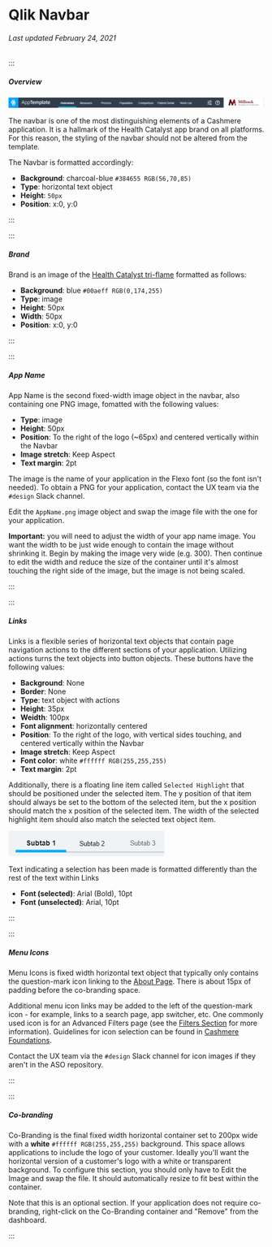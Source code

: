 # Qlik Navbar

###### Last updated February 24, 2021

:::

##### Overview

![Navbar Example](./assets/analytics/qlik/qlik-navbar.png "Navbar Example")

The navbar is one of the most distinguishing elements of a Cashmere application.
It is a hallmark of the Health Catalyst app brand on all platforms.
For this reason, the styling of the navbar should not be altered from the template.

<article>

The Navbar is formatted accordingly:
- **Background**: charcoal-blue `#384655 RGB(56,70,85)` 
- **Type**: horizontal text object 
- **Height**: `50px`
- **Position**: x:0, y:0
</article>

:::

:::

##### Brand

<article>

Brand is an image of the [Health Catalyst tri-flame](/foundations/logo) formatted as follows:
- **Background**: blue `#00aeff RGB(0,174,255)` 
- **Type**: image
- **Height**: 50px
- **Width**: 50px
- **Position**: x:0, y:0
</article>

:::

:::

##### App Name

App Name is the second fixed-width image object in the navbar, also containing one PNG image, fomatted with the following values:
<article>

- **Type**: image
- **Height**: 50px
- **Position**: To the right of the logo (~65px) and centered vertically within the Navbar
- **Image stretch**: Keep Aspect
- **Text margin**: 2pt

</article>

The image is the name of your application in the Flexo font (so the font isn't needed).
To obtain a PNG for your application, contact the UX team via the `#design` Slack channel.

Edit the `AppName.png` image object and swap the image file with the one for your application.

**Important:** you will need to adjust the width of your app name image.
You want the width to be just wide enough to contain the image without shrinking it.
Begin by making the image very wide (e.g. 300).
Then continue to edit the width and reduce the size of the container until it's almost touching the right side of the image, but the image is not being scaled.

:::

:::

##### Links

Links is a flexible series of horizontal text objects that contain page navigation actions to the different sections of your application. Utilizing actions turns the text objects into button objects. These buttons have the following values:

<article>

- **Background**: None
- **Border**: None
- **Type**: text object with actions
- **Height**: 35px
- **Weidth**: 100px
- **Font alignment**: horizontally centered
- **Position**: To the right of the logo, with vertical sides touching, and centered vertically within the Navbar
- **Image stretch**: Keep Aspect
- **Font color**: white `#ffffff RGB(255,255,255)`
- **Text margin**: 2pt

</article>

Additionally, there is a floating line item called `Selected Highlight` that should be positioned under the selected item.
The y position of that item should always be set to the bottom of the selected item, but the x position should match the x position of the selected item.
The width of the selected highlight item should also match the selected text object item.

![Selected Link](./assets/analytics/qlik/qlik-selected.png "Selected link")

<article>

Text indicating a selection has been made is formatted differently than the rest of the text within Links
- **Font (selected)**: Arial (Bold), 10pt
- **Font (unselected)**: Arial, 10pt

</article>

:::

:::

##### Menu Icons

Menu Icons is fixed width horizontal text object that typically only contains the question-mark icon linking to the [About Page](/analytics/qlik-about).
There is about 15px of padding before the co-branding space.

Additional menu icon links may be added to the left of the question-mark icon - for example, links to a search page, app switcher, etc.
One commonly used icon is for an Advanced Filters page (see the [Filters Section](/analytics/qlik-filters) for more information).
Guidelines for icon selection can be found in [Cashmere Foundations](/foundations/icons).

Contact the UX team via the `#design` Slack channel for icon images if they aren't in the ASO repository.

:::

:::

##### Co-branding

Co-Branding is the final fixed width horizontal container set to 200px wide with a **white** `#ffffff RGB(255,255,255)` background.
This space allows applications to include the logo of your customer.
Ideally you'll want the horizontal version of a customer's logo with a white or transparent background.
To configure this section, you should only have to Edit the Image and swap the file.
It should automatically resize to fit best within the container.

Note that this is an optional section.
If your application does not require co-branding, right-click on the Co-Branding container and "Remove" from the dashboard.

:::
